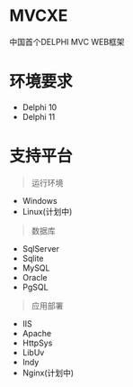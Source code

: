 # MVCXE
中国首个DELPHI MVC WEB框架
# 环境要求
- Delphi 10
- Delphi 11
# 支持平台
> 运行环境
- Windows
- Linux(计划中)
> 数据库
- SqlServer
- Sqlite
- MySQL
- Oracle
- PgSQL
> 应用部署
- IIS
- Apache
- HttpSys
- LibUv
- Indy
- Nginx(计划中)
